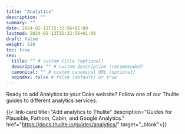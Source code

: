 ```yaml
---
title: "Analytics"
description: ""
summary: ""
date: 2024-02-13T15:32:56+01:00
lastmod: 2024-02-13T15:32:56+01:00
draft: false
weight: 620
toc: true
seo:
  title: "" # custom title (optional)
  description: "" # custom description (recommended)
  canonical: "" # custom canonical URL (optional)
  noindex: false # false (default) or true
---
```


Ready to add Analytics to your Doks website? Follow one of our Thulite guides to different analytics services.

{{< link-card title="Add analytics to Thulite" description="Guides for Plausible, Fathom, Cabin, and Google Analytics." href="https://docs.thulite.io/guides/analytics/" target="_blank">}}
